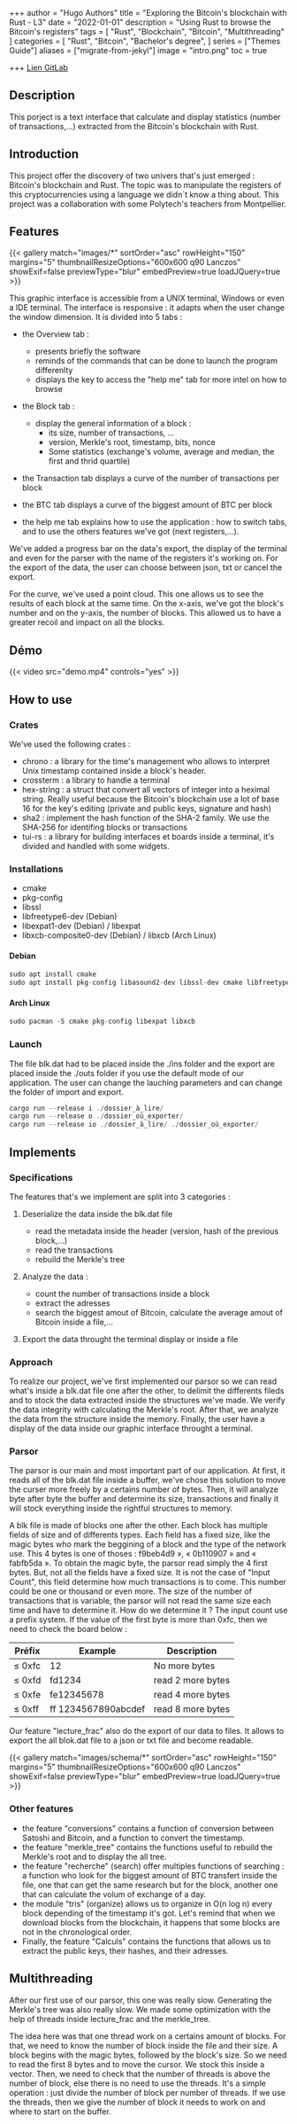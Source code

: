 +++
author = "Hugo Authors"
title = "Exploring the Bitcoin's blockchain with Rust - L3"
date = "2022-01-01"
description = "Using Rust to browse the Bitcoin's registers"
tags = [
    "Rust",
    "Blockchain",
    "Bitcoin",
    "Multithreading"
]
categories = [
    "Rust",
    "Bitcoin",
    "Bachelor's degree",
]
series = ["Themes Guide"]
aliases = ["migrate-from-jekyl"]
image = "intro.png"
toc = true

+++
[Lien GitLab](https://gitlab.com/AlyssaShep/blockchain-rust.git)
<!-- [![Lien projet](logo.png)](https://gitlab.com/AlyssaShep/blockchain-rust.git) -->

## Description

This porject is a text interface that calculate and display statistics (number of transactions,...) extracted from the Bitcoin's blockchain with Rust.

## Introduction

This project offer the discovery of two univers that's just emerged : Bitcoin's blockchain and Rust. The topic was to manipulate the registers of this cryptocurrencies using a language we didn´t know a thing about. This project was a collaboration with some Polytech's teachers from Montpellier.

## Features

{{< gallery match="images/*" sortOrder="asc" rowHeight="150" margins="5" thumbnailResizeOptions="600x600 q90 Lanczos" showExif=false previewType="blur" embedPreview=true loadJQuery=true >}}

This graphic interface is accessible from a UNIX terminal, Windows or even a IDE terminal. The interface is responsive : it adapts when the user change the window dimension. It is divided into 5 tabs :

+ the Overview tab : 
    + presents briefly the software
    + reminds of the commands that can be done to launch the program differenlty
    + displays the key to access the "help me" tab for more intel on how to browse

+ the Block tab :
    + display the general information of a block :
        + its size, number of transactions, ...
        + version, Merkle's root, timestamp, bits, nonce
        + Some statistics (exchange's volume, average and median, the first and thrid quartile)

+ the Transaction tab displays a curve of the number of transactions per block

+ the BTC tab displays a curve of the biggest amount of BTC per block

+ the help me tab explains how to use the application : how to switch tabs, and to use the others features we've got (next registers,...).

We've added a progress bar on the data's export, the display of the terminal and even for the parser with the name of the registers it's working on. For the export of the data, the user can choose between json, txt or cancel the export.

For the curve, we've used a point cloud. This one allows us to see the results of each block at the same time. On the x-axis, we've got the block's number and on the y-axis, the number of blocks. This allowed us to have a greater recoil and impact on all the blocks.

## Démo

{{< video src="demo.mp4" controls="yes" >}}

## How to use

### Crates

We've used the following crates :
+ chrono :  a library for the time's management who allows to interpret Unix timestamp contained inside a block's header.
+ crossterm : a library to handle a terminal
+ hex-string : a struct that convert all vectors of integer into a heximal string. Really useful because the Bitcoin's blockchain use a lot of base 16 for the key's editing (private and public keys, signature and hash)
+ sha2 : implement the hash function of the SHA-2 family. We use the SHA-256 for identifing blocks or transactions
+ tui-rs : a library for building interfaces et boards inside a terminal, it's divided and handled with some widgets.

### Installations

+ cmake
+ pkg-config
+ libssl
+ libfreetype6-dev (Debian)
+ libexpat1-dev (Debian) / libexpat
+ libxcb-composite0-dev (Debian) / libxcb (Arch Linux)

#### Debian 
```rust
sudo apt install cmake
sudo apt install pkg-config libasound2-dev libssl-dev cmake libfreetype6-dev libexpat1-dev libxcb-composite0-dev
```

#### Arch Linux 
```rust
sudo pacman -S cmake pkg-config libexpat libxcb
```

### Launch

The file blk.dat had to be placed inside the ./ins folder and the export are placed inside the ./outs folder if you use the default mode of our application.
The user can change the lauching parameters and can change the folder of import and export.

```rust
cargo run --release i ./dossier_à_lire/
cargo run --release o ./dossier_où_exporter/
cargo run --release io ./dossier_à_lire/ ./dossier_où_exporter/
```

## Implements

### Specifications

The features that's we implement are split into 3 categories :

1. Deserialize the data inside the blk.dat file
    * read the metadata inside the header (version, hash of the previous block,...)
    * read the transactions
    * rebuild the Merkle's tree

2. Analyze the data :
    * count the number of transactions inside a block
    * extract the adresses
    * search the biggest amout of Bitcoin, calculate the average amout of Bitcoin inside a file,...

3. Export the data throught the terminal display or inside a file

### Approach

To realize our project, we've first implemented our parsor so we can read what's inside a blk.dat file one after the other, to delimit the differents fileds and to stock the data extracted inside the structures we've made.
We verify the data integrity with calculating the Merkle's root. After that, we analyze the data from the structure inside the memory.
Finally, the user have a display of the data inside our graphic interface throught a terminal.

### Parsor

The parsor is our main and most important part of our application. At first, it reads all of the blk.dat file inside a buffer, we've chose this solution to move the curser more freely by a certains number of bytes. Then, it will analyze byte after byte the buffer and determine its size, transactions and finally it will stock everything inside the rightful structures to memory.

A blk file is made of blocks one after the other. Each block has multiple fields of size and of differents types. Each field has a fixed size, like the magic bytes who mark the beggining of a block and the type of the network use. This 4 bytes is one of thoses :  f9beb4d9 », « 0b110907 » and « fabfb5da ». To obtain the magic byte, the parsor read simply the 4 first bytes. But, not all the fields have a fixed size. It is not the case of "Input Count", this field determine how much transactions is to come. This number could be one or thousand or even more. The size of the number of transactions that is variable, the parsor will not read the same size each time and have to determine it. How do we determine it ? The input count use a prefix system. If the value of the first byte is more than 0xfc, then we need to check the board below :

   Préfix  | Example             | Description
-----------|---------------------|--------------
 ≤ 0xfc    | 12                  | No more bytes
 ≤ 0xfd    | fd1234              | read 2 more bytes
 ≤ 0xfe    | fe12345678          | read 4 more bytes
 ≤ 0xff    | ff 1234567890abcdef | read 8 more bytes

Our feature "lecture_frac" also do the export of our data to files. It allows to export the all blok.dat file to a json or txt file and become readable. 

{{< gallery match="images/schema/*" sortOrder="asc" rowHeight="150" margins="5" thumbnailResizeOptions="600x600 q90 Lanczos" showExif=false previewType="blur" embedPreview=true loadJQuery=true >}}

### Other features

+ the feature "conversions" contains a function of conversion between Satoshi and Bitcoin, and a function to convert the timestamp.
+ the feature "merkle_tree" contains the functions useful to rebuild the Merkle's root and to display the all tree.
+ the feature "recherche" (search) offer multiples functions of searching : a function who look for the biggest amount of BTC transfert inside the file, one that can get the same research but for the block, another one that can calculate the volum of exchange of a day.
+ the module "tris" (organize) allows us to organize in O(n log n) every block depending of the timestamp it's got. Let's remind that when we download blocks from the blockchain, it happens that some blocks are not in the chronological order.
+ Finally, the feature "Calculs" contains the functions that allows us to extract the public keys, their hashes, and their adresses.

## Multithreading

After our first use of our parsor, this one was really slow. Generating the Merkle's tree was also really slow. We made some optimization with the help of threads inside lecture_frac and the merkle_tree.

The idea here was that one thread work on a certains amount of blocks. For that, we need to know the number of block inside the file and their size. A block begins with the magic bytes, followed by the block's size. So we need to read the first 8 bytes and to move the cursor. We stock this inside a vector. Then, we need to check that the number of threads is above the number of block, else there is no need to use the threads. It's a simple operation : just divide the number of block per number of threads. If we use the threads, then we give the number of block it needs to work on and where to start on the buffer.